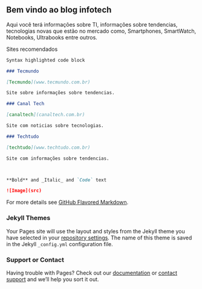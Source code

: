 ## Bem vindo ao blog infotech

Aqui você terá informações sobre TI, informações sobre tendencias, tecnologias novas que estão no mercado como, Smartphones, SmartWatch, Notebooks, Ultrabooks entre outros. 

Sites recomendados
 
```markdown
Syntax highlighted code block

### Tecmundo

[Tecmundo](www.tecmundo.com.br)

Site sobre informações sobre tendencias.

### Canal Tech

[canaltech](canaltech.com.br)

Site com noticias sobre tecnologias.

### Techtudo

[techtudo](www.techtudo.com.br)

Site com informações sobre tendencias.



**Bold** and _Italic_ and `Code` text

![Image](src)
```

For more details see [GitHub Flavored Markdown](https://guides.github.com/features/mastering-markdown/).

### Jekyll Themes

Your Pages site will use the layout and styles from the Jekyll theme you have selected in your [repository settings](https://github.com/Kelvinregio/site/settings). The name of this theme is saved in the Jekyll `_config.yml` configuration file.

### Support or Contact

Having trouble with Pages? Check out our [documentation](https://help.github.com/categories/github-pages-basics/) or [contact support](https://github.com/contact) and we’ll help you sort it out.
